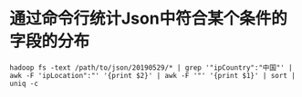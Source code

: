 # 通过命令行统计Json中符合某个条件的字段的分布
```shell
hadoop fs -text /path/to/json/20190529/* | grep '"ipCountry":"中国"' | awk -F 'ipLocation":"' '{print $2}' | awk -F '"' '{print $1}' | sort | uniq -c
```

